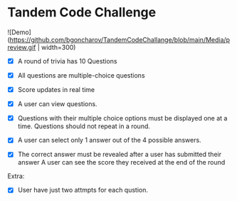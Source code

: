 # Tandem Code Challenge


![Demo](https://github.com/bgoncharov/TandemCodeChallange/blob/main/Media/preview.gif | width=300)




- [x] A round of trivia has 10 Questions
- [x] All questions are multiple-choice questions
- [x] Score updates in real time

- [x] A user can view questions.
- [x] Questions with their multiple choice options must be displayed one at a time. Questions should not repeat in a round.
- [x] A user can select only 1 answer out of the 4 possible answers.
- [x] The correct answer must be revealed after a user has submitted their answer A user can see the score they received at the end of the round

Extra:
- [x] User have just two attmpts for each qustion.
